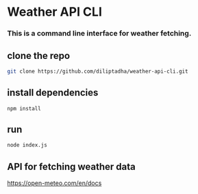 # Weather API CLI

### This is a command line interface for weather fetching.

## clone the repo

```bash
git clone https://github.com/diliptadha/weather-api-cli.git
```

## install dependencies

`npm install`

## run

```bash
node index.js
```

## API for fetching weather data

https://open-meteo.com/en/docs
